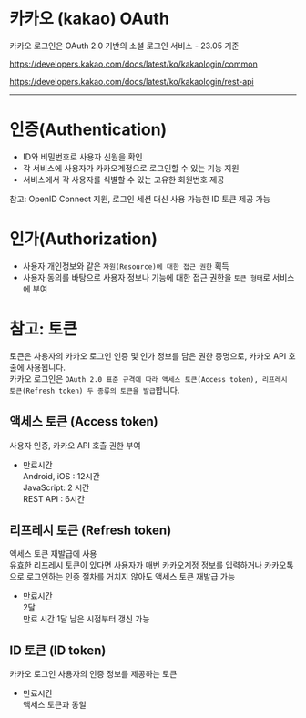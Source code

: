 # 카카오 (kakao) OAuth

카카오 로그인은 OAuth 2.0 기반의 소셜 로그인 서비스 - 23.05 기준

https://developers.kakao.com/docs/latest/ko/kakaologin/common

https://developers.kakao.com/docs/latest/ko/kakaologin/rest-api

---

# 인증(Authentication)

- ID와 비밀번호로 사용자 신원을 확인
- 각 서비스에 사용자가 카카오계정으로 로그인할 수 있는 기능 지원
- 서비스에서 각 사용자를 식별할 수 있는 고유한 회원번호 제공

참고: OpenID Connect 지원, 로그인 세션 대신 사용 가능한 ID 토큰 제공 가능

# 인가(Authorization)

- 사용자 개인정보와 같은 `자원(Resource)에 대한 접근 권한` 획득
- 사용자 동의를 바탕으로 사용자 정보나 기능에 대한 접근 권한을 `토큰 형태`로 서비스에 부여

# 참고: 토큰

토큰은 사용자의 카카오 로그인 인증 및 인가 정보를 담은 권한 증명으로, 카카오 API 호출에 사용됩니다.  
카카오 로그인은 `OAuth 2.0 표준 규격에 따라 액세스 토큰(Access token), 리프레시 토큰(Refresh token) 두 종류의 토큰을 발급`합니다.

## 액세스 토큰 (Access token)

사용자 인증, 카카오 API 호출 권한 부여

- 만료시간  
  Android, iOS : 12시간  
  JavaScript: 2 시간  
  REST API : 6시간

## 리프레시 토큰 (Refresh token)

액세스 토큰 재발급에 사용  
유효한 리프레시 토큰이 있다면 사용자가 매번 카카오계정 정보를 입력하거나 카카오톡으로 로그인하는 인증 절차를 거치지 않아도 액세스 토큰 재발급 가능

- 만료시간  
  2달  
  만료 시간 1달 남은 시점부터 갱신 가능

## ID 토큰 (ID token)

카카오 로그인 사용자의 인증 정보를 제공하는 토큰

- 만료시간  
  액세스 토큰과 동일
